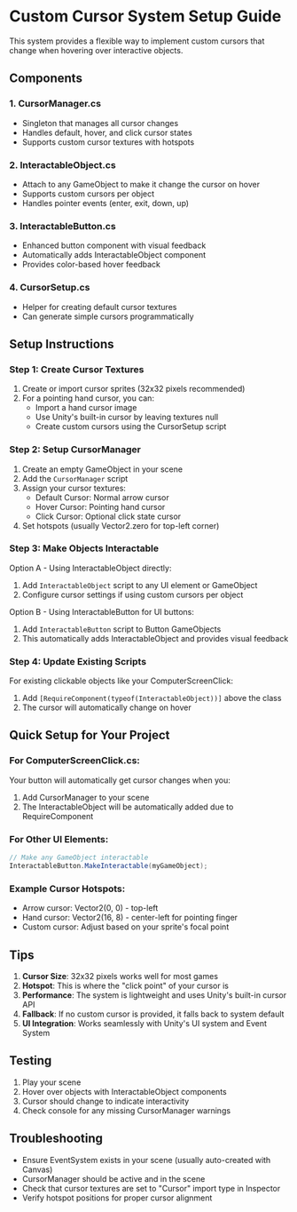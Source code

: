 # Custom Cursor System Setup Guide

This system provides a flexible way to implement custom cursors that change when hovering over interactive objects.

## Components

### 1. CursorManager.cs
- Singleton that manages all cursor changes
- Handles default, hover, and click cursor states
- Supports custom cursor textures with hotspots

### 2. InteractableObject.cs
- Attach to any GameObject to make it change the cursor on hover
- Supports custom cursors per object
- Handles pointer events (enter, exit, down, up)

### 3. InteractableButton.cs
- Enhanced button component with visual feedback
- Automatically adds InteractableObject component
- Provides color-based hover feedback

### 4. CursorSetup.cs
- Helper for creating default cursor textures
- Can generate simple cursors programmatically

## Setup Instructions

### Step 1: Create Cursor Textures
1. Create or import cursor sprites (32x32 pixels recommended)
2. For a pointing hand cursor, you can:
   - Import a hand cursor image
   - Use Unity's built-in cursor by leaving textures null
   - Create custom cursors using the CursorSetup script

### Step 2: Setup CursorManager
1. Create an empty GameObject in your scene
2. Add the `CursorManager` script
3. Assign your cursor textures:
   - Default Cursor: Normal arrow cursor
   - Hover Cursor: Pointing hand cursor
   - Click Cursor: Optional click state cursor
4. Set hotspots (usually Vector2.zero for top-left corner)

### Step 3: Make Objects Interactable
Option A - Using InteractableObject directly:
1. Add `InteractableObject` script to any UI element or GameObject
2. Configure cursor settings if using custom cursors per object

Option B - Using InteractableButton for UI buttons:
1. Add `InteractableButton` script to Button GameObjects
2. This automatically adds InteractableObject and provides visual feedback

### Step 4: Update Existing Scripts
For existing clickable objects like your ComputerScreenClick:
1. Add `[RequireComponent(typeof(InteractableObject))]` above the class
2. The cursor will automatically change on hover

## Quick Setup for Your Project

### For ComputerScreenClick.cs:
Your button will automatically get cursor changes when you:
1. Add CursorManager to your scene
2. The InteractableObject will be automatically added due to RequireComponent

### For Other UI Elements:
```csharp
// Make any GameObject interactable
InteractableButton.MakeInteractable(myGameObject);
```

### Example Cursor Hotspots:
- Arrow cursor: Vector2(0, 0) - top-left
- Hand cursor: Vector2(16, 8) - center-left for pointing finger
- Custom cursor: Adjust based on your sprite's focal point

## Tips

1. **Cursor Size**: 32x32 pixels works well for most games
2. **Hotspot**: This is where the "click point" of your cursor is
3. **Performance**: The system is lightweight and uses Unity's built-in cursor API
4. **Fallback**: If no custom cursor is provided, it falls back to system default
5. **UI Integration**: Works seamlessly with Unity's UI system and Event System

## Testing
1. Play your scene
2. Hover over objects with InteractableObject components
3. Cursor should change to indicate interactivity
4. Check console for any missing CursorManager warnings

## Troubleshooting
- Ensure EventSystem exists in your scene (usually auto-created with Canvas)
- CursorManager should be active and in the scene
- Check that cursor textures are set to "Cursor" import type in Inspector
- Verify hotspot positions for proper cursor alignment
